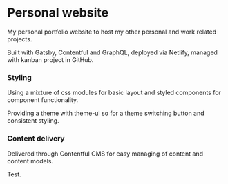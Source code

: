# Personal website

My personal portfolio website to host my other personal and work related projects.

Built with Gatsby, Contentful and GraphQL, deployed via Netlify, managed with kanban project in GitHub.

### Styling

Using a mixture of css modules for basic layout and styled components for component functionality.

Providing a theme with theme-ui so for a theme switching button and consistent styling.

### Content delivery

Delivered through Contentful CMS for easy managing of content and content models.

Test.
